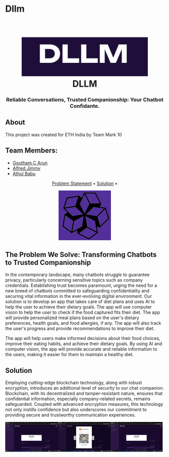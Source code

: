 # Dllm

<h1 align="center">
  <br>
  <img src="first.png" alt="Markdownify" width="400">
  <br>
  DLLM
  <br>
</h1>

<h3 align="center">Reliable Conversations, Trusted Companionship: Your Chatbot Confidante.</h3>


## About

This project was created for ETH India by Team Mark 10



## Team Members:

- [Goutham C Arun](https://github.com/GouthamCArun)
- [Alfred Jimmy](https://github.com/alffy007)
- [Athul Babu](https://github.com/ATHULB04)



<p align="center">
  <a href="#problem-helpnow-solves">Problem Statement</a> •
   <a href="#solution">Solution</a> •
 

</p>
<div align="center">
  <img src="second.png" alt="Screenshot" width="33%" />
</div>


## The Problem We Solve: Transforming Chatbots to Trusted Companionship
In the contemporary landscape, many chatbots struggle to guarantee privacy, particularly concerning sensitive topics such as company credentials. Establishing trust becomes paramount, urging the need for a new breed of chatbots committed to safeguarding confidentiality and securing vital information in the ever-evolving digital environment.
Our solution is to develop an app that takes care of diet plans and uses AI to help the user to achieve their dietary goals. The app will use computer vision to help the user to check if the food captured fits their diet. The app will provide personalized meal plans based on the user's dietary preferences, health goals, and food allergies, if any. The app will also track the user's progress and provide recommendations to improve their diet.

The app will help users make informed decisions about their food choices, improve their eating habits, and achieve their dietary goals. By using AI and computer vision, the app will provide accurate and reliable information to the users, making it easier for them to maintain a healthy diet.
## Solution
Employing cutting-edge blockchain technology, along with robust encryption, introduces an additional level of security to our chat companion. Blockchain, with its decentralized and tamper-resistant nature, ensures that confidential information, especially company-related secrets, remains safeguarded. Coupled with advanced encryption measures, this technology not only instills confidence but also underscores our commitment to providing secure and trustworthy communication experiences.
   <br>
   <div style="display:flex;">
    <img src="five.png" alt="Screenshot" width="33%">
    <img src="four.png" alt="Screenshot" width="33%">
    <img src="five.png" alt="Screenshot" width="33%">
    <br>
   </div>
  





